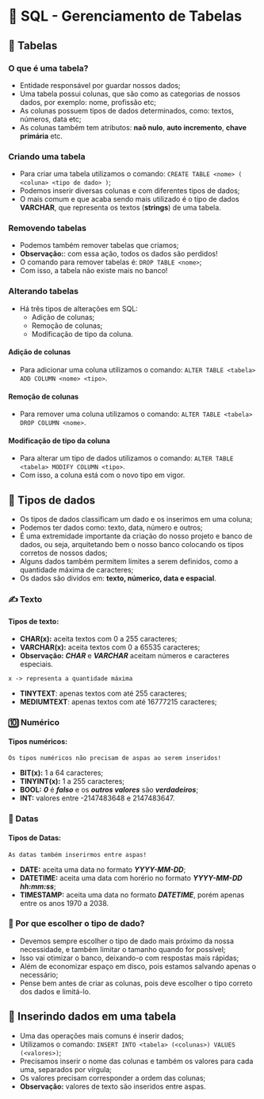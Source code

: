 # 💾 SQL - Gerenciamento de Tabelas

## 📂 Tabelas

### O que é uma tabela?

- Entidade responsável por guardar nossos dados;
- Uma tabela possui colunas, que são como as categorias de nossos dados, por exemplo: nome, profissão etc;
- As colunas possuem tipos de dados determinados, como: textos, números, data etc;
- As colunas também tem atributos: **naõ nulo**, **auto incremento**, **chave primária** etc.


### Criando uma tabela

- Para criar uma tabela  utilizamos o comando: ``CREATE TABLE <nome> ( <coluna> <tipo de dado> )``;
- Podemos inserir diversas colunas e com diferentes tipos de dados;
- O mais comum e que acaba sendo mais utilizado é o tipo de dados **VARCHAR**, que representa os textos (**strings**) de uma tabela.


### Removendo tabelas

- Podemos também remover tabelas que criamos;
- **Observação:**: com essa ação, todos os dados são perdidos!
- O comando para remover tabelas é: ``DROP TABLE <nome>``;
- Com isso, a tabela não existe mais no banco!


### Alterando tabelas 

- Há três tipos de alterações em SQL:
	- Adição de colunas;
	- Remoção de colunas;
	- Modificação de tipo da coluna.


#### Adição de colunas

- Para adicionar uma coluna utilizamos o comando: ``ALTER TABLE <tabela> ADD COLUMN <nome> <tipo>``.


#### Remoção de colunas

- Para remover uma coluna utilizamos o comando: ``ALTER TABLE <tabela> DROP COLUMN <nome>``.


#### Modificação de tipo da coluna

- Para alterar um tipo de dados utilizamos o comando: ``ALTER TABLE <tabela> MODIFY COLUMN <tipo>``.
- Com isso, a coluna está com o novo tipo em vigor.


## 📂 Tipos de dados

- Os tipos de dados classificam um dado e os inserimos em uma coluna;
- Podemos ter dados como: texto, data, número e outros;
- É uma extremidade importante da criação do nosso projeto e banco de dados, ou seja, arquitetando bem o nosso banco colocando os tipos corretos de nossos dados;
- Alguns dados também permitem limites a serem definidos, como a quantidade máxima de caracteres;
- Os dados são dividos em: **texto, númerico, data e espacial**.


### ✍ Texto

#### Tipos de texto:

- **CHAR(x):** aceita textos com 0 a 255 caracteres;
- **VARCHAR(x):**  aceita textos com 0 a 65535 caracteres;
- **Observação:** ***CHAR*** e ***VARCHAR*** aceitam números e caracteres especiais.

``x -> representa a quantidade máxima``

- **TINYTEXT**: apenas textos com até 255 caracteres;
- **MEDIUMTEXT**: apenas textos com até 16777215 caracteres;


### 🔟 Numérico

#### Tipos numéricos:

``Os tipos numéricos não precisam de aspas ao serem inseridos!``

- **BIT(x):** 1 a 64 caracteres;
- **TINYINT(x):** 1 a 255 caracteres;
- **BOOL:** ***0*** é ***falso*** e os ***outros valores*** são ***verdadeiros***;
- **INT:** valores entre -2147483648 e 2147483647.


### 📆 Datas

#### Tipos de Datas:

``As datas também inserirmos entre aspas!``

- **DATE:** aceita uma data no formato ***YYYY-MM-DD***;
- **DATETIME:** aceita uma data com horério no formato ***YYYY-MM-DD hh:mm:ss***;
- **TIMESTAMP:** aceita uma data no formato ***DATETIME***, porém apenas entre os anos 1970 a 2038.


### 🤔 Por que escolher o tipo de dado?

- Devemos sempre escolher o tipo de dado mais próximo da nossa necessidade, e também limitar o tamanho quando for possível;
- Isso vai otimizar o banco, deixando-o com respostas mais rápidas;
- Além de economizar espaço em disco, pois estamos salvando apenas o necessário;
- Pense bem antes de criar as colunas, pois deve escolher o tipo correto dos dados e limitá-lo.


## 📂 Inserindo dados em uma tabela

- Uma das operações mais comuns é inserir dados;
- Utilizamos o comando: ``INSERT INTO <tabela> (<colunas>) VALUES (<valores>)``;
- Precisamos inserir o nome das colunas e também os valores para cada uma, separados por vírgula;
- Os valores precisam corresponder a ordem das colunas;
- **Observação:** valores de texto são inseridos entre aspas.
